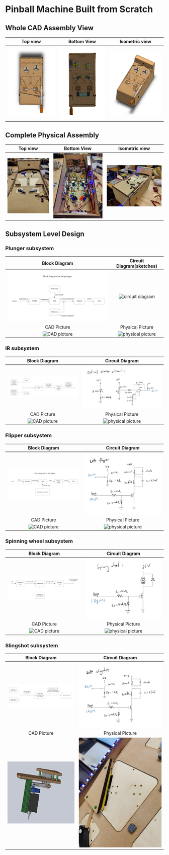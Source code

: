 # Pinball Machine Built from Scratch

## Whole CAD Assembly View
|                       Top view                        |                         Bottom View                         |                          Isometric view                           |
|:-----------------------------------------------------:|:-----------------------------------------------------------:|:-----------------------------------------------------------------:|
| ![top view](./images/whole_CAD_assembly_top_view.png) | ![bottom view](./images/whole_CAD_assembly_bottom_view.png) | ![isometric view](./images/whole_CAD_assembly_isometric_view.png) |

## Complete Physical Assembly
|                       Top view                       |                        Bottom View                         |                          Isometric view                          |
|:----------------------------------------------------:|:----------------------------------------------------------:|:----------------------------------------------------------------:|
| ![top view](./images/physical_assembly_top_view.png) | ![bottom view](./images/physical_assembly_bottom_view.png) | ![isometric view](./images/physical_assembly_isometric_view.png) |

## Subsystem Level Design
### Plunger subsystem
|                    Block Diagram                     |   Circuit Diagram(sketches)    |
|:----------------------------------------------------:|:------------------------------:|
| ![block diagram](./images/plunger_block_diagram.png) |  ![circuit diagram](./images)  |
|                     CAD Picture                      |        Physical Picture        |
|              ![CAD picture](./images/)               | ![physical picture](./images/) |

### IR subsystem
|                  Block Diagram                  |                   Circuit Diagram                   |
|:-----------------------------------------------:|:---------------------------------------------------:|
| ![block diagram](./images/IR_block_diagram.png) | ![circuit diagram](./images/IR_circuit_diagram.png) |
|                   CAD Picture                   |                  Physical Picture                   |
|            ![CAD picture](./images/)            |           ![physical picture](./images/)            |

### Flipper subsystem
|                    Block Diagram                     |                     Circuit Diagram                      |
|:----------------------------------------------------:|:--------------------------------------------------------:|
| ![block diagram](./images/flipper_block_diagram.png) | ![circuit diagram](./images/flipper_circuit_diagram.png) |
|                     CAD Picture                      |                     Physical Picture                     |
|              ![CAD picture](./images/)               |              ![physical picture](./images/)              |

### Spinning wheel subsystem
|                        Block Diagram                        |                         Circuit Diagram                         |
|:-----------------------------------------------------------:|:---------------------------------------------------------------:|
| ![block diagram](./images/spinning_wheel_block_diagram.png) | ![circuit diagram](./images/spinning_wheel_circuit_diagram.png) |
|                         CAD Picture                         |                        Physical Picture                         |
|                  ![CAD picture](./images/)                  |                 ![physical picture](./images/)                  |

### Slingshot subsystem
|                     Block Diagram                      |                       Circuit Diagram                        |
|:------------------------------------------------------:|:------------------------------------------------------------:|
| ![block diagram](./images/slingshot_block_diagram.png) |  ![circuit diagram](./images/slingshot_circuit_diagram.png)  |
|                      CAD Picture                       |                       Physical Picture                       |
|   ![CAD picture](./images/slingshot_CAD_picture.png)   | ![physical picture](./images/slingshot_physical_picture.png) |
